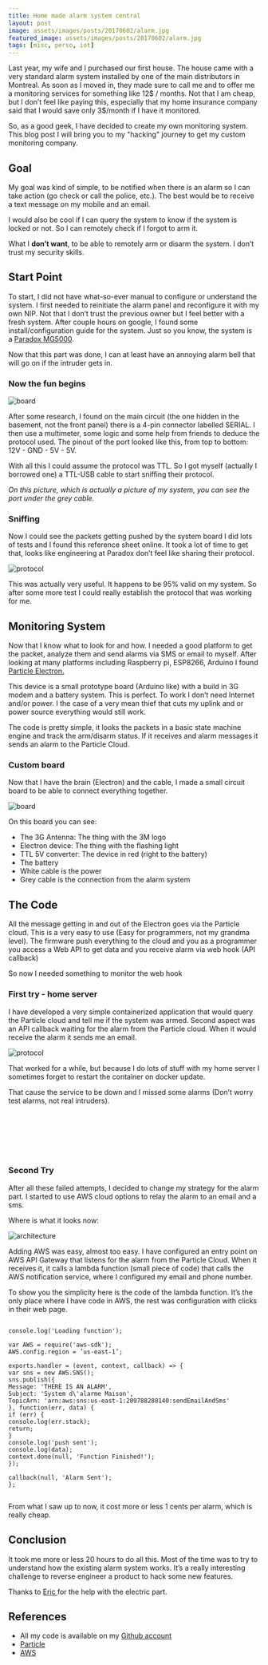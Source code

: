 ```yaml
---
title: Home made alarm system central
layout: post
image: assets/images/posts/20170602/alarm.jpg
featured_image: assets/images/posts/20170602/alarm.jpg
tags: [misc, perso, iot]
---
```

Last year, my wife and I purchased our first house. The house came with a very standard alarm system installed by one of the main distributors in Montreal. As soon as I moved in, they made sure to call me and to offer me a monitoring services for something like 12$ / months. Not that I am cheap, but I don’t feel like paying this, especially that my home insurance company said that I would save only 3$/month if I have it monitored.

<!--more-->

So, as a good geek, I have decided to create my own monitoring system. This blog post I will bring you to my "hacking" journey to get my custom monitoring company.

## Goal

My goal was kind of simple, to be notified when there is an alarm so I can take action (go check or call the police, etc.). The best would be to receive a text message on my mobile and an email.

I would also be cool if I can query the system to know if the system is locked or not. So I can remotely check if I forgot to arm it.

What I **don’t want**, to be able to remotely arm or disarm the system. I don’t trust my security skills.

## Start Point

To start, I did not have what-so-ever manual to configure or understand the system. I first needed to reinitiate the alarm panel and reconfigure it with my own NIP. Not that I don’t trust the previous owner but I feel better with a fresh system. After couple hours on google, I found some install/configuration guide for the system. Just so you know, the system is a <a href="http://www.paradox.com/Products/default.asp?PID=6" target="_blank" rel="nofollow noopener">Paradox MG5000</a>.

Now that this part was done, I can at least have an annoying alarm bell that will go on if the intruder gets in.

### Now the fun begins

![board](assets/images/posts/20170602/board.jpg#right)

After some research, I found on the main circuit (the one hidden in the basement, not the front panel) there is a 4-pin connector labelled SERIAL. I then use a multimeter, some logic and some help from friends to deduce the protocol used. The pinout of the port looked like this, from top to bottom: 12V - GND - 5V - 5V.

With all this I could assume the protocol was TTL. So I got myself (actually I borrowed one) a TTL-USB cable to start sniffing their protocol.

_On this picture, which is actually a picture of my system, you can see the port under the grey cable._

### Sniffing

Now I could see the packets getting pushed by the system board I did lots of tests and I found this reference sheet online. It took a lot of time to get that, looks like engineering at Paradox don’t feel like sharing their protocol.

![protocol](assets/images/posts/20170602/protocol.png)

This was actually very useful. It happens to be 95% valid on my system. So after some more test I could really establish the protocol that was working for me.

## Monitoring System

Now that I know what to look for and how. I needed a good platform to get the packet, analyze them and send alarms via SMS or email to myself. After looking at many platforms including Raspberry pi, ESP8266, Arduino I found <a href="https://www.particle.io/products/hardware/electron-cellular-dev-kit" target="_blank" rel="noopener">Particle Electron.</a>

This device is a small prototype board (Arduino like) with a build in 3G modem and a battery system. This is perfect. To work I don’t need Internet and/or power. I the case of a very mean thief that cuts my uplink and or power source everything would still work.

The code is pretty simple, it looks the packets in a basic state machine engine and track the arm/disarm status. If it receives and alarm messages it sends an alarm to the Particle Cloud.

### Custom board

Now that I have the brain (Electron) and the cable, I made a small circuit board to be able to connect everything together.

![board](assets/images/posts/20170602/custom_board.jpg)

On this board you can see:

* The 3G Antenna: The thing with the 3M logo
* Electron device: The thing with the flashing light
* TTL 5V converter: The device in red (right to the battery)
* The battery
* White cable is the power
* Grey cable is the connection from the alarm system

## The Code

All the message getting in and out of the Electron goes via the Particle cloud. This is a very easy to use (Easy for programmers, not my grandma level). The firmware push everything to the cloud and you as a programmer you access a Web API to get data and you receive alarm via web hook (API callback)

So now I needed something to monitor the web hook

### First try - home server

I have developed a very simple containerized application that would query the Particle cloud and tell me if the system was armed. Second aspect was an API callback waiting for the alarm from the Particle cloud. When it would receive the alarm it sends me an email.

![protocol](assets/images/posts/20170602/particle_logs.png#left)

That worked for a while, but because I do lots of stuff with my home server I sometimes forget to restart the container on docker update.

That cause the service to be down and I missed some alarms (Don’t worry test alarms, not real intruders).  

<br>  
<br>  
<br>  
<br>  
<br>  

### Second Try

After all these failed attempts, I decided to change my strategy for the alarm part. I started to use AWS cloud options to relay the alarm to an email and a sms.

Where is what it looks now:

![architecture](assets/images/posts/20170602/architecture.png)

Adding AWS was easy, almost too easy. I have configured an entry point on AWS API Gateway that listens for the alarm from the Particle Cloud. When it receives it, it calls a lambda function (small piece of code) that calls the AWS notification service, where I configured my email and phone number.

To show you the simplicity here is the code of the lambda function. It’s the only place where I have code in AWS, the rest was configuration with clicks in their web page.

<pre><code class="language-python">
console.log('Loading function');

var AWS = require('aws-sdk');
AWS.config.region = ’us-east-1’;

exports.handler = (event, context, callback) =&gt; {
var sns = new AWS.SNS();
sns.publish({
Message: 'THERE IS AN ALARM',
Subject: 'System d\'alarme Maison',
TopicArn: 'arn:aws:sns:us-east-1:209788288140:sendEmailAndSms'
}, function(err, data) {
if (err) {
console.log(err.stack);
return;
}
console.log('push sent');
console.log(data);
context.done(null, 'Function Finished!');
});

callback(null, 'Alarm Sent');
};

</code></pre>

From what I saw up to now, it cost more or less 1 cents per alarm, which is really cheap.

## Conclusion

It took me more or less 20 hours to do all this. Most of the time was to try to understand how the existing alarm system works. It’s a really interesting challenge to reverse engineer a product to hack some new features.

Thanks to <a href="https://www.linkedin.com/in/eric-tremblay-03b276a2/" target="_blank" rel="noopener">Eric </a>for the help with the electric part.

## References

* All my code is available on my <a href="https://github.com/marcolivierarsenault/AlarmSystemMonitoring" target="_blank" rel="nofollow noopener">Github account</a>
* <a href="https://www.particle.io/" target="_blank" rel="nofollow noopener">Particle</a>
* <a href="https://aws.amazon.com/" target="_blank" rel="nofollow noopener">AWS</a>
